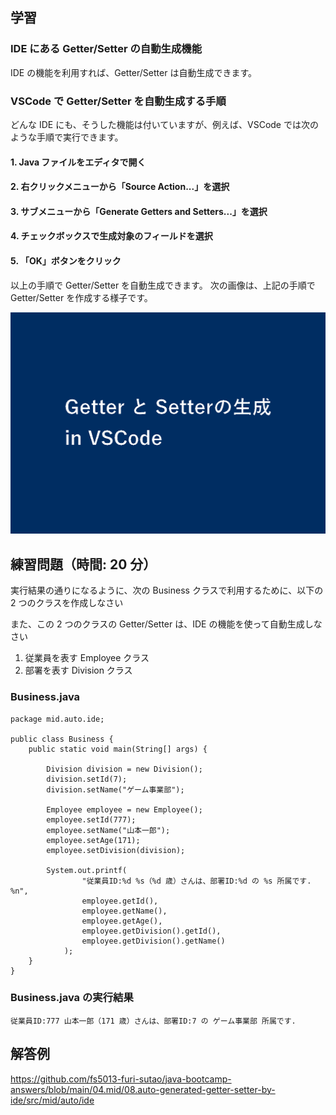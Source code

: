 ## 学習

### IDE にある Getter/Setter の自動生成機能

IDE の機能を利用すれば、Getter/Setter は自動生成できます。

### VSCode で Getter/Setter を自動生成する手順

どんな IDE にも、そうした機能は付いていますが、例えば、VSCode では次のような手順で実行できます。

#### 1. Java ファイルをエディタで開く

#### 2. 右クリックメニューから「Source Action...」を選択

#### 3. サブメニューから「Generate Getters and Setters...」を選択

#### 4. チェックボックスで生成対象のフィールドを選択

#### 5. 「OK」ボタンをクリック

以上の手順で Getter/Setter を自動生成できます。
次の画像は、上記の手順で Getter/Setter を作成する様子です。

![VSCode で Getter/Setter を自動生成](./generate_getter_and_setter.gif)

## 練習問題（時間: 20 分）

実行結果の通りになるように、次の Business クラスで利用するために、以下の 2 つのクラスを作成しなさい

また、この 2 つのクラスの Getter/Setter は、IDE の機能を使って自動生成しなさい

1. 従業員を表す Employee クラス
2. 部署を表す Division クラス

### Business.java

```Business
package mid.auto.ide;

public class Business {
    public static void main(String[] args) {

        Division division = new Division();
        division.setId(7);
        division.setName("ゲーム事業部");

        Employee employee = new Employee();
        employee.setId(777);
        employee.setName("山本一郎");
        employee.setAge(171);
        employee.setDivision(division);

        System.out.printf(
                "従業員ID:%d %s（%d 歳）さんは、部署ID:%d の %s 所属です. %n",
                employee.getId(),
                employee.getName(),
                employee.getAge(),
                employee.getDivision().getId(),
                employee.getDivision().getName()
            );
    }
}

```

### Business.java の実行結果

```console
従業員ID:777 山本一郎（171 歳）さんは、部署ID:7 の ゲーム事業部 所属です.
```

## 解答例

https://github.com/fs5013-furi-sutao/java-bootcamp-answers/blob/main/04.mid/08.auto-generated-getter-setter-by-ide/src/mid/auto/ide
